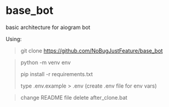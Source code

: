 # base_bot

basic architecture for aiogram bot

Using:

> git clone https://github.com/NoBugJustFeature/base_bot

> python -m venv env
> 
> pip install -r requirements.txt
> 
> type .env.example > .env (create .env file for env vars)

> change README file
> delete after_clone.bat 
